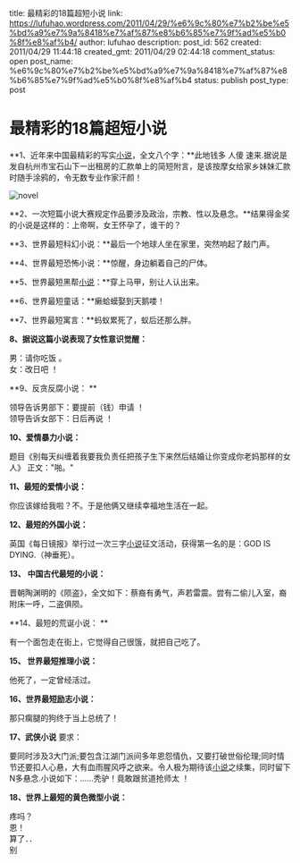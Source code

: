 title: 最精彩的18篇超短小说
link: https://lufuhao.wordpress.com/2011/04/29/%e6%9c%80%e7%b2%be%e5%bd%a9%e7%9a%8418%e7%af%87%e8%b6%85%e7%9f%ad%e5%b0%8f%e8%af%b4/
author: lufuhao
description: 
post_id: 562
created: 2011/04/29 11:44:18
created_gmt: 2011/04/29 02:44:18
comment_status: open
post_name: %e6%9c%80%e7%b2%be%e5%bd%a9%e7%9a%8418%e7%af%87%e8%b6%85%e7%9f%ad%e5%b0%8f%e8%af%b4
status: publish
post_type: post

# 最精彩的18篇超短小说

**1、近年来中国最精彩的写实[小说](http://www.ipc.me/18-mini-novel.html)，全文八个字：**此地钱多 人傻 速来.据说是发自杭州市宝石山下一出租房的汇款单上的简短附言，是该按摩女给家乡妹妹汇款时随手涂鸦的，令无数专业作家汗颜！ 

![novel](http://img.ipc.me/uploads/2011/81a85b7bbef1_DF34/novel.jpg)

**2、一次短篇小说大赛规定作品要涉及政治，宗教、性以及悬念。**结果得金奖的小说是这样的：上帝啊，女王怀孕了，谁干的？ 

**3、世界最短科幻小说：**最后一个地球人坐在家里，突然响起了敲门声。 

**4、世界最短恐怖小说：**惊醒，身边躺着自己的尸体。 

**5、世界最短黑帮[小说](http://www.ipc.me/18-mini-novel.html)：**穿上马甲，别让人认出来。 

**6、世界最短童话：**癞蛤蟆娶到天鹅喽！ 

**7、世界最短寓言：**蚂蚁累死了，蚁后还那么胖。 

**8、据说这篇小说表现了女性意识觉醒：**

男：请你吃饭 。   
女：改日吧 ！ 

**9、反贪反腐小说： **

领导告诉男部下：要提前（钱）申请 ！   
领导告诉女部下：日后再说 ！ 

**10、爱情暴力小说：**

题目《别每天纠缠着我要我负责任把孩子生下来然后结婚让你变成你老妈那样的女人》 正文："啪。" 

**11、最短的爱情小说：**

你应该嫁给我啦？不。于是他俩又继续幸福地生活在一起。 

**12、最短的外国小说：**

英国《每日镜报》举行过一次三字[小说](http://www.ipc.me/18-mini-novel.html)征文活动，获得第一名的是：GOD IS DYING.（神垂死）。 

**13、 中国古代最短的小说：**

晋朝陶渊明的《陨盗》，全文如下：蔡裔有勇气，声若雷震。尝有二偷儿入室，裔附床一呼，二盗俱陨。 

**14、最短的荒诞小说： **

有一个面包走在街上，它觉得自己很饿，就把自己吃了。 

**15、 世界最短推理小说：**

他死了，一定曾经活过。 

**16、世界最短励志小说：**

那只瘸腿的狗终于当上总统了！ 

**17、武侠小说** 要求： 

要同时涉及3大门派;要包含江湖门派间多年恩怨情仇，又要打破世俗伦理;同时情节还要扣人心悬，大有血雨腥风呼之欲来。令人极为期待该[小说](http://www.ipc.me/18-mini-novel.html)之续集，同时留下N多悬念.小说如下：……秃驴！竟敢跟贫道抢师太 ！ 

**18、世界上最短的黄色微型小说：**

疼吗？   
恩！   
算了．．   
别